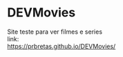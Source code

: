# DEVMovies

Site teste para ver filmes e series
<br>
link:
<br>
https://prbretas.github.io/DEVMovies/
